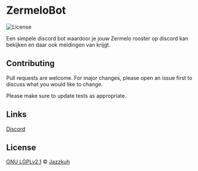 # ZermeloBot
![License](https://img.shields.io/github/license/Jazzkuh/ZermeloBot)

Een simpele discord bot waardoor je jouw Zermelo rooster op discord kan bekijken en daar ook meldingen van krijgt.

## Contributing
Pull requests are welcome. For major changes, please open an issue first to discuss what you would like to change.

Please make sure to update tests as appropriate.

## Links
[Discord](https://discord.gg/BVPuMqp)

## License
[GNU LGPLv2.1](https://choosealicense.com/licenses/lgpl-2.1/) © [Jazzkuh](https://github.com/Jazzkuh/)
